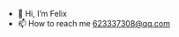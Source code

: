 - 👋 Hi, I’m Felix
- 📫 How to reach me 623337308@qq.com

<!---
623337308/623337308 is a ✨ special ✨ repository because its `README.md` (this file) appears on your GitHub profile.
You can click the Preview link to take a look at your changes.
--->
